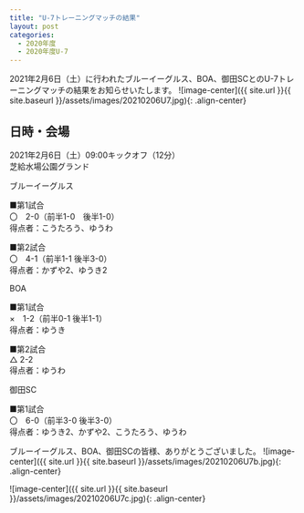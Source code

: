 ```yaml
---
title: "U-7トレーニングマッチの結果"
layout: post
categories:
  - 2020年度
  - 2020年度U-7
---
```


2021年2月6日（土）に行われたブルーイーグルス、BOA、御田SCとのU-7トレーニングマッチの結果をお知らせいたします。
![image-center]({{ site.url }}{{ site.baseurl }}/assets/images/20210206U7.jpg){: .align-center}

## 日時・会場

2021年2月6日（土）09:00キックオフ（12分）<br>
芝給水場公園グランド

ブルーイーグルス

■第1試合<br>
〇　2-0（前半1-0　後半1-0）<br>
得点者：こうたろう、ゆうわ

■第2試合<br>
〇　4-1（前半1-1  後半3-0）<br>
得点者：かずや2、ゆうき2

BOA

■第1試合<br>
×　1-2（前半0-1 後半1-1）<br>
得点者：ゆうき

■第2試合<br>
△  2-2<br>
得点者：ゆうわ

御田SC

■第1試合<br>
〇　6-0（前半3-0  後半3-0）<br>
得点者：ゆうき2、かずや2、こうたろう、ゆうわ



ブルーイーグルス、BOA、御田SCの皆様、ありがとうございました。
![image-center]({{ site.url }}{{ site.baseurl }}/assets/images/20210206U7b.jpg){: .align-center}

![image-center]({{ site.url }}{{ site.baseurl }}/assets/images/20210206U7c.jpg){: .align-center}
